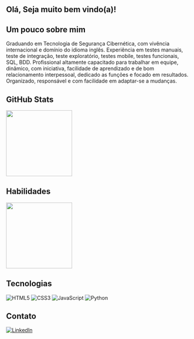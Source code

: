 ## Olá, Seja muito bem vindo(a)!

## Um pouco sobre mim
Graduando em Tecnologia de Segurança Cibernética, com vivência internacional e domínio do idioma inglês. Experiência em testes manuais, teste de integração, teste exploratório, testes mobile, testes funcionais, SQL, BDD. Profissional altamente capacitado para trabalhar em equipe, dinâmico, com iniciativa, facilidade de aprendizado e de bom relacionamento interpessoal, dedicado as funções e focado em resultados. Organizado, responsável e com facilidade em adaptar-se a mudanças.

## GitHub Stats
<div>
  <img height="180em" src="https://github-readme-stats.vercel.app/api?username=Dyegobernardo&show_icons=true&theme=radical"/>
</div>

## Habilidades
<div>
   <img height="180em" src="https://github-readme-stats.vercel.app/api/top-langs/?username=Dyegobernardo&layout=compact&show_icons=true&theme=radical"/>
</div>

## Tecnologias

![HTML5](https://img.shields.io/badge/HTML5-000?style=for-the-badge&logo=html5)
![CSS3](https://img.shields.io/badge/css3-%231572B6.svg?style=for-the-badge&logo=css3&logoColor=white)
![JavaScript](https://img.shields.io/badge/javascript-%23323330.svg?style=for-the-badge&logo=javascript&logoColor=%23F7DF1E)
![Python](https://img.shields.io/badge/Python-000?style=for-the-badge&logo=python)


## Contato

[![LinkedIn](https://img.shields.io/badge/LinkedIn-000?style=for-the-badge&logo=linkedin&logoColor=0E76A8)](https://www.linkedin.com/in/dyego-bernardo-b2641a274)




